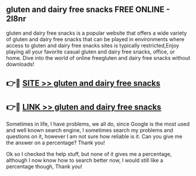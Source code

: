 ## gluten and dairy free snacks FREE ONLINE - 2l8nr

gluten and dairy free snacks is a popular website that offers a wide variety of gluten and dairy free snacks that can be played in environments where access to gluten and dairy free snacks sites is typically restricted,Enjoy playing all your favorite casual gluten and dairy free snacks, office, or home. Dive into the world of online freegluten and dairy free snacks without downloads!

## 👉🔴 [SITE >> gluten and dairy free snacks](http://news.freeplayer.one?title=gluten_and_dairy_free_snacks&ref=FRRE)

## 👉🔴 [LINK >> gluten and dairy free snacks](http://news.freeplayer.one?title=gluten_and_dairy_free_snacks&ref=FREE)

Sometimes in life, I have problems, we all do, since Google is the most used and well known search engine, I sometimes search my problems and questions on it, however I am not sure how reliable is it. Can you give me the answer on a percentage? Thank you!

Ok so I checked the help stuff, but none of it gives me a percentage, although I now know how to search better now, I would still like a percentage though, Thank you!